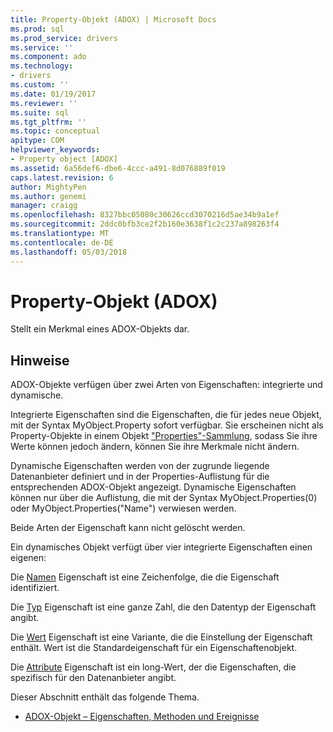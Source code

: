 ```yaml
---
title: Property-Objekt (ADOX) | Microsoft Docs
ms.prod: sql
ms.prod_service: drivers
ms.service: ''
ms.component: ado
ms.technology:
- drivers
ms.custom: ''
ms.date: 01/19/2017
ms.reviewer: ''
ms.suite: sql
ms.tgt_pltfrm: ''
ms.topic: conceptual
apitype: COM
helpviewer_keywords:
- Property object [ADOX]
ms.assetid: 6a56def6-dbe6-4ccc-a491-8d076889f019
caps.latest.revision: 6
author: MightyPen
ms.author: genemi
manager: craigg
ms.openlocfilehash: 8327bbc05080c30626ccd3070216d5ae34b9a1ef
ms.sourcegitcommit: 2ddc0bfb3ce2f2b160e3638f1c2c237a898263f4
ms.translationtype: MT
ms.contentlocale: de-DE
ms.lasthandoff: 05/03/2018
---
```

# <a name="property-object-adox"></a>Property-Objekt (ADOX)
Stellt ein Merkmal eines ADOX-Objekts dar.  
  
## <a name="remarks"></a>Hinweise  
 ADOX-Objekte verfügen über zwei Arten von Eigenschaften: integrierte und dynamische.  
  
 Integrierte Eigenschaften sind die Eigenschaften, die für jedes neue Objekt, mit der Syntax MyObject.Property sofort verfügbar. Sie erscheinen nicht als Property-Objekte in einem Objekt ["Properties"-Sammlung](../../../ado/reference/ado-api/properties-collection-ado.md), sodass Sie ihre Werte können jedoch ändern, können Sie ihre Merkmale nicht ändern.  
  
 Dynamische Eigenschaften werden von der zugrunde liegende Datenanbieter definiert und in der Properties-Auflistung für die entsprechenden ADOX-Objekt angezeigt.  Dynamische Eigenschaften können nur über die Auflistung, die mit der Syntax MyObject.Properties(0) oder MyObject.Properties("Name") verwiesen werden.  
  
 Beide Arten der Eigenschaft kann nicht gelöscht werden.  
  
 Ein dynamisches Objekt verfügt über vier integrierte Eigenschaften einen eigenen:  
  
 Die [Namen](../../../ado/reference/ado-api/name-property-ado.md) Eigenschaft ist eine Zeichenfolge, die die Eigenschaft identifiziert.  
  
 Die [Typ](../../../ado/reference/ado-api/type-property-ado.md) Eigenschaft ist eine ganze Zahl, die den Datentyp der Eigenschaft angibt.  
  
 Die [Wert](../../../ado/reference/ado-api/value-property-ado.md) Eigenschaft ist eine Variante, die die Einstellung der Eigenschaft enthält. Wert ist die Standardeigenschaft für ein Eigenschaftenobjekt.  
  
 Die [Attribute](../../../ado/reference/ado-api/attributes-property-ado.md) Eigenschaft ist ein long-Wert, der die Eigenschaften, die spezifisch für den Datenanbieter angibt.  
  
 Dieser Abschnitt enthält das folgende Thema.  
  
-   [ADOX-Objekt – Eigenschaften, Methoden und Ereignisse](../../../ado/reference/adox-api/adox-property-object-properties-methods-and-events.md)
